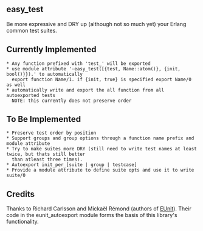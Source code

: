 ## easy_test

Be more expressive and DRY up (although not so much yet) your Erlang common test suites.

## Currently Implemented

    * Any function prefixed with 'test_' will be exported
    * use module attribute '-easy_test([{test, Name::atom()}, {init, bool()}}).' to automatically
      export function Name/1. if {init, true} is specified export Name/0 as well
    * automatically write and export the all function from all autoexported tests
      NOTE: this currently does not preserve order


## To Be Implemented
 
    * Preserve test order by position
    * Support groups and group options through a function name prefix and module attribute
    * Try to make suites more DRY (still need to write test names at least twice, but thats still better
      than atleast three times). 
    * Autoexport init_per_[suite | group | testcase]
    * Provide a module attribute to define suite opts and use it to write suite/0


## Credits

Thanks to Richard Carlsson and Mickaël Rémond (authors of [EUnit](http://svn.process-one.net/contribs/trunk/eunit/doc/overview-summary.html)). 
Their code in the eunit_autoexport module forms the basis of this library's functionality.
